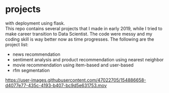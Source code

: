 # projects
with deployment using flask.
<br>
This repo contains several projects that I made in early 2019, while I tried to make career transition to Data Scientist. The code were messy and my coding skill is way better now as time progresses.
The following are the project list:
- news recommendation
- sentiment analysis and product recommendation using nearest neighbor
- movie recommendation using item-based and user-based
- rfm segmentation

https://user-images.githubusercontent.com/47022705/154886658-d4077e77-435c-4193-b407-bc9d5e631753.mov
